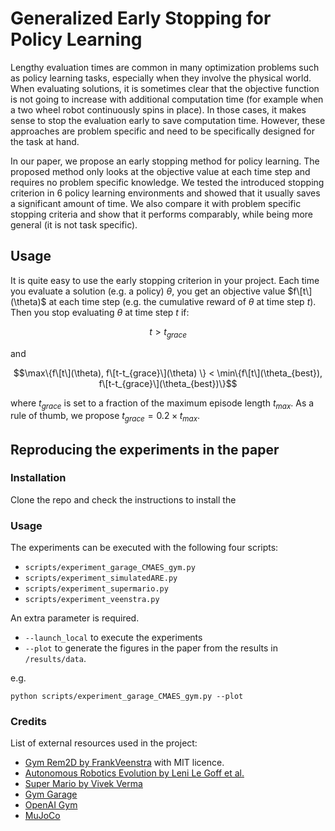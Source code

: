 <script src="https://polyfill.io/v3/polyfill.min.js?features=es6"></script>
<script src="https://polyfill.io/v3/polyfill.min.js?features=es6"></script>
# Generalized Early Stopping for Policy Learning

Lengthy evaluation times are common in many optimization problems such as policy learning tasks, especially when they involve the physical world. When evaluating solutions, it is sometimes clear that the objective function is not going to increase with additional computation time (for example when a two wheel robot continuously spins in place).
In those cases, it makes sense to stop the evaluation early to save computation time. However, these approaches are problem specific and need to be specifically designed for the task at hand.


In our paper, we propose an early stopping method for policy learning. The proposed method only looks at the objective value at each time step and requires no problem specific knowledge. We tested the introduced stopping criterion in 6 policy learning environments and showed that it usually saves a significant amount of time. We also compare it with problem specific stopping criteria and show that it performs comparably, while being more general (it is not task specific).


## Usage

It is quite easy to use the early stopping criterion in your project. Each time you evaluate a solution (e.g. a policy) $\theta$, you get an objective value $f\[t\](\theta)$ at each time step (e.g. the cumulative reward of $\theta$ at time step $t$). Then you stop evaluating $\theta$ at time step $t$ if:

$$t > t_{grace}$$

and

$$\max\{f\[t\](\theta), f\[t-t_{grace}\](\theta) \} < \min\{f\[t\](\theta_{best}), f\[t-t_{grace}\](\theta_{best})\}$$

where $t_{grace}$ is set to a fraction of the maximum episode length $t_{max}$. As a rule of thumb, we propose $t_{grace} = 0.2 \times t_{max}$.

## Reproducing the experiments in the paper

### Installation

Clone the repo and check the instructions to install the 

### Usage

The experiments can be executed with the following four scripts:
- `scripts/experiment_garage_CMAES_gym.py`
- `scripts/experiment_simulatedARE.py`
- `scripts/experiment_supermario.py`
- `scripts/experiment_veenstra.py`

An extra parameter is required. 
- `--launch_local` to execute the experiments
- `--plot` to generate the figures in the paper from the results in `/results/data`. 

e.g.

```
python scripts/experiment_garage_CMAES_gym.py --plot
```


### Credits

List of external resources used in the project:

- [Gym Rem2D by FrankVeenstra](https://github.com/FrankVeenstra/gym_rem2D) with MIT licence.
- [Autonomous Robotics Evolution by Leni Le Goff et al.](https://bitbucket.org/autonomousroboticsevolution/evorl_gecco_2021/src/master/)
- [Super Mario by Vivek Verma](https://github.com/vivek3141/super-mario-neat)
- [Gym Garage](https://github.com/rlworkgroup/garage)
- [OpenAI Gym](https://www.gymlibrary.dev/environments/)
- [MuJoCo](https://mujoco.org/)